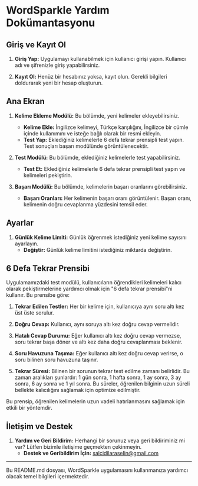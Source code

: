 # WordSparkle Yardım Dokümantasyonu

## Giriş ve Kayıt Ol

1. **Giriş Yap:** Uygulamayı kullanabilmek için kullanıcı girişi yapın. Kullanıcı adı ve şifrenizle giriş yapabilirsiniz.

2. **Kayıt Ol:** Henüz bir hesabınız yoksa, kayıt olun. Gerekli bilgileri doldurarak yeni bir hesap oluşturun.

## Ana Ekran

1. **Kelime Ekleme Modülü:** Bu bölümde, yeni kelimeler ekleyebilirsiniz.
   - **Kelime Ekle:** İngilizce kelimeyi, Türkçe karşılığını, İngilizce bir cümle içinde kullanımını ve isteğe bağlı olarak bir resmi ekleyin.
   - **Test Yap:** Eklediğiniz kelimelerle 6 defa tekrar prensipli test yapın. Test sonuçları başarı modülünde görüntülenecektir.

2. **Test Modülü:** Bu bölümde, eklediğiniz kelimelerle test yapabilirsiniz.
   - **Test Et:** Eklediğiniz kelimelerle 6 defa tekrar prensipli test yapın ve kelimeleri pekiştirin.

3. **Başarı Modülü:** Bu bölümde, kelimelerin başarı oranlarını görebilirsiniz.
   - **Başarı Oranları:** Her kelimenin başarı oranı görüntülenir. Başarı oranı, kelimenin doğru cevaplanma yüzdesini temsil eder.

## Ayarlar

1. **Günlük Kelime Limiti:** Günlük öğrenmek istediğiniz yeni kelime sayısını ayarlayın.
   - **Değiştir:** Günlük kelime limitini istediğiniz miktarda değiştirin.

## 6 Defa Tekrar Prensibi

Uygulamamızdaki test modülü, kullanıcıların öğrendikleri kelimeleri kalıcı olarak pekiştirmelerine yardımcı olmak için "6 defa tekrar prensibi"ni kullanır. Bu prensibe göre:

1. **Tekrar Edilen Testler:** Her bir kelime için, kullanıcıya aynı soru altı kez üst üste sorulur.
   
2. **Doğru Cevap:** Kullanıcı, aynı soruya altı kez doğru cevap vermelidir.

3. **Hatalı Cevap Durumu:** Eğer kullanıcı altı kez doğru cevap vermezse, soru tekrar başa döner ve altı kez daha doğru cevaplanması beklenir.

4. **Soru Havuzuna Taşıma:** Eğer kullanıcı altı kez doğru cevap verirse, o soru bilinen soru havuzuna taşınır.

5. **Tekrar Süresi:** Bilinen bir sorunun tekrar test edilme zamanı belirlidir. Bu zaman aralıkları şunlardır: 1 gün sonra, 1 hafta sonra, 1 ay sonra, 3 ay sonra, 6 ay sonra ve 1 yıl sonra. Bu süreler, öğrenilen bilginin uzun süreli bellekte kalıcılığını sağlamak için optimize edilmiştir.

Bu prensip, öğrenilen kelimelerin uzun vadeli hatırlanmasını sağlamak için etkili bir yöntemdir.

## İletişim ve Destek

1. **Yardım ve Geri Bildirim:** Herhangi bir sorunuz veya geri bildiriminiz mi var? Lütfen bizimle iletişime geçmekten çekinmeyin.
   - **Destek ve Geribildirim İçin:** salcidilaraselin@gmail.com
  

---

Bu README.md dosyası, WordSparkle uygulamasını kullanmanıza yardımcı olacak temel bilgileri içermektedir.

